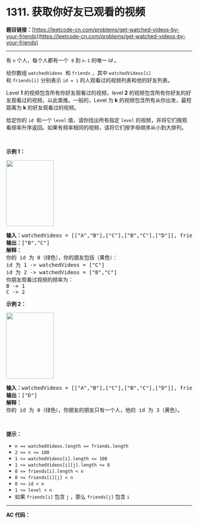 # 1311. 获取你好友已观看的视频

**题目链接：**[https://leetcode-cn.com/problems/get-watched-videos-by-your-friends](https://leetcode-cn.com/problems/get-watched-videos-by-your-friends)

---

<div class="content__1Y2H">
 <div class="notranslate">
  <p>有&nbsp;<code>n</code> 个人，每个人都有一个&nbsp; <code>0</code>&nbsp;到&nbsp;<code>n-1</code>&nbsp;的唯一&nbsp;<em>id</em>&nbsp;。</p> 
  <p>给你数组 <code>watchedVideos</code>&nbsp; 和&nbsp;<code>friends</code>&nbsp;，其中&nbsp;<code>watchedVideos[i]</code>&nbsp; 和&nbsp;<code>friends[i]</code>&nbsp;分别表示&nbsp;<code>id = i</code>&nbsp;的人观看过的视频列表和他的好友列表。</p> 
  <p>Level&nbsp;<strong>1</strong>&nbsp;的视频包含所有你好友观看过的视频，level&nbsp;<strong>2</strong>&nbsp;的视频包含所有你好友的好友观看过的视频，以此类推。一般的，Level 为 <strong>k</strong>&nbsp;的视频包含所有从你出发，最短距离为&nbsp;<strong>k</strong>&nbsp;的好友观看过的视频。</p> 
  <p>给定你的&nbsp;<code>id</code>&nbsp; 和一个&nbsp;<code>level</code>&nbsp;值，请你找出所有指定 <code>level</code> 的视频，并将它们按观看频率升序返回。如果有频率相同的视频，请将它们按字母顺序从小到大排列。</p> 
  <p>&nbsp;</p> 
  <p><strong>示例 1：</strong></p> 
  <p><strong><img style="height: 179px; width: 129px;" src="/aliyun-lc-upload/uploads/2020/01/03/leetcode_friends_1.png" alt=""></strong></p> 
  <pre class="language-text"><strong>输入：</strong>watchedVideos = [["A","B"],["C"],["B","C"],["D"]], friends = [[1,2],[0,3],[0,3],[1,2]], id = 0, level = 1
<strong>输出：</strong>["B","C"] 
<strong>解释：</strong>
你的 id 为 0（绿色），你的朋友包括（黄色）：
id 为 1 -&gt; watchedVideos = ["C"]&nbsp;
id 为 2 -&gt; watchedVideos = ["B","C"]&nbsp;
你朋友观看过视频的频率为：
B -&gt; 1&nbsp;
C -&gt; 2
</pre> 
  <p><strong>示例 2：</strong></p> 
  <p><strong><img style="height: 179px; width: 129px;" src="/aliyun-lc-upload/uploads/2020/01/03/leetcode_friends_2.png" alt=""></strong></p> 
  <pre class="language-text"><strong>输入：</strong>watchedVideos = [["A","B"],["C"],["B","C"],["D"]], friends = [[1,2],[0,3],[0,3],[1,2]], id = 0, level = 2
<strong>输出：</strong>["D"]
<strong>解释：</strong>
你的 id 为 0（绿色），你朋友的朋友只有一个人，他的 id 为 3（黄色）。
</pre> 
  <p>&nbsp;</p> 
  <p><strong>提示：</strong></p> 
  <ul> 
   <li><code>n == watchedVideos.length ==&nbsp;friends.length</code></li> 
   <li><code>2 &lt;= n&nbsp;&lt;= 100</code></li> 
   <li><code>1 &lt;=&nbsp;watchedVideos[i].length &lt;= 100</code></li> 
   <li><code>1 &lt;=&nbsp;watchedVideos[i][j].length &lt;= 8</code></li> 
   <li><code>0 &lt;= friends[i].length &lt; n</code></li> 
   <li><code>0 &lt;= friends[i][j]&nbsp;&lt; n</code></li> 
   <li><code>0 &lt;= id &lt; n</code></li> 
   <li><code>1 &lt;= level &lt; n</code></li> 
   <li>如果&nbsp;<code>friends[i]</code> 包含&nbsp;<code>j</code>&nbsp;，那么&nbsp;<code>friends[j]</code> 包含&nbsp;<code>i</code></li> 
  </ul> 
 </div>
</div>

---

**AC 代码：**

```java

```